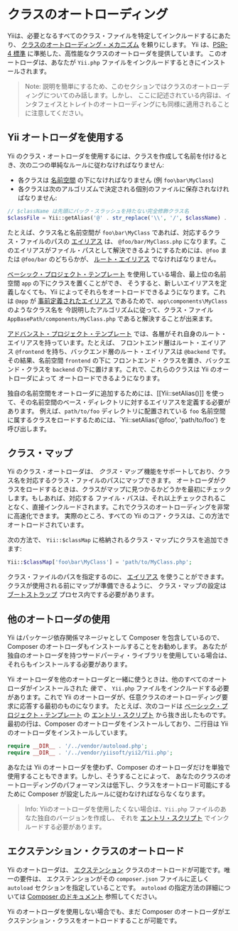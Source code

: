 クラスのオートローディング
==========================

Yiiは、必要となるすべてのクラス・ファイルを特定してインクルードするにあたり、
[クラスのオートローディング・メカニズム](http://www.php.net/manual/ja/language.oop5.autoload.php) を頼りにします。
Yii は、[PSR-4 標準](https://github.com/php-fig/fig-standards/blob/master/accepted/PSR-4-autoloader.md) に準拠した、高性能なクラスのオートローダを提供しています。
このオートローダは、あなたが `Yii.php` ファイルをインクルードするときにインストールされます。

> Note: 説明を簡単にするため、このセクションではクラスのオートローディングについてのみ話します。しかし、
  ここに記述されている内容は、インタフェイスとトレイトのオートローディングにも同様に適用されることに注意してください。


Yii オートローダを使用する <span id="using-yii-autoloader"></span>
--------------------------

Yii のクラス・オートローダを使用するには、クラスを作成して名前を付けるとき、次の二つの単純なルールに従わなければなりません:

* 各クラスは [名前空間](https://secure.php.net/manual/ja/language.namespaces.php) の下になければなりません (例 `foo\bar\MyClass`)
* 各クラスは次のアルゴリズムで決定される個別のファイルに保存されなければなりません:

```php
// $className は先頭にバック・スラッシュを持たない完全修飾クラス名
$classFile = Yii::getAlias('@' . str_replace('\\', '/', $className) . '.php');
```

たとえば、クラス名と名前空間が `foo\bar\MyClass` であれば、対応するクラス・ファイルのパスの [エイリアス](concept-aliases.md) は、
`@foo/bar/MyClass.php` になります。このエイリアスがファイル・パスとして解決できるようにするためには、`@foo` または `@foo/bar`
のどちらかが、 [ルート・エイリアス](concept-aliases.md#defining-aliases) でなければなりません。

[ベーシック・プロジェクト・テンプレート](start-installation.md) を使用している場合、最上位の名前空間 `app` の下にクラスを置くことができ、
そうすると、新しいエイリアスを定義しなくても、Yii によってそれらをオートロードできるようになります。これは `@app`
が [事前定義されたエイリアス](concept-aliases.md#predefined-aliases) であるためで、`app\components\MyClass` のようなクラス名を
今説明したアルゴリズムに従って、クラス・ファイル `AppBasePath/components/MyClass.php` であると解決することが出来ます。

[アドバンスト・プロジェクト・テンプレート](https://github.com/yiisoft/yii2-app-advanced/blob/master/docs/guide-ja/README.md) では、各層がそれ自身のルート・エイリアスを持っています。たとえば、
フロントエンド層はルート・エイリアス `@frontend` を持ち、バックエンド層のルート・エイリアスは `@backend` です。その結果、名前空間 `frontend` の下に
フロントエンド・クラスを置き、バックエンド・クラスを `backend` の下に置けます。これで、これらのクラスは Yii のオートローダによって
オートロードできるようになります。

独自の名前空間をオートローダに追加するためには、[[Yii::setAlias()]] を使って、その名前空間のベース・ディレクトリに対するエイリアスを定義する必要があります。
例えば、`path/to/foo` ディレクトリに配置されている `foo` 名前空間に属するクラスをロードするためには、`Yii::setAlias('@foo', 'path/to/foo') を呼び出します。 

クラス・マップ <span id="class-map"></span>
--------------

Yii のクラス・オートローダは、 *クラス・マップ* 機能をサポートしており、クラス名を対応するクラス・ファイルのパスにマップできます。
オートローダがクラスをロードするときは、クラスがマップに見つかるかどうかを最初にチェックします。もしあれば、対応する
ファイル・パスは、それ以上チェックされることなく、直接インクルードされます。これでクラスのオートローディングを非常に高速化できます。
実際のところ、すべての Yii のコア・クラスは、この方法でオートロードされています。

次の方法で、 `Yii::$classMap` に格納されるクラス・マップにクラスを追加できます:

```php
Yii::$classMap['foo\bar\MyClass'] = 'path/to/MyClass.php';
```

クラス・ファイルのパスを指定するのに、 [エイリアス](concept-aliases.md) を使うことができます。クラスが使用される前にマップが準備できるように、
クラス・マップの設定は [ブートストラップ](runtime-bootstrapping.md) プロセス内でする必要があります。


他のオートローダの使用 <span id="using-other-autoloaders"></span>
-----------------------

Yii はパッケージ依存関係マネージャとして Composer を包含しているので、Composer のオートローダもインストールすることをお勧めします。
あなたが独自のオートローダを持つサードパーティ・ライブラリを使用している場合は、
それらもインストールする必要があります。

Yii オートローダを他のオートローダと一緒に使うときは、他のすべてのオートローダがインストールされた *後で* 、 `Yii.php`
ファイルをインクルードする必要があります。これで Yii のオートローダが、任意クラスのオートローディング要求に応答する最初のものになります。
たとえば、次のコードは [ベーシック・プロジェクト・テンプレート](start-installation.md) の
[エントリ・スクリプト](structure-entry-scripts.md) から抜き出したものです。
最初の行は、Composer のオートローダをインストールしており、二行目は Yii のオートローダをインストールしています。

```php
require __DIR__ . '/../vendor/autoload.php';
require __DIR__ . '/../vendor/yiisoft/yii2/Yii.php';
```

あなたは Yii のオートローダを使わず、Composer のオートローダだけを単独で使用することもできます。しかし、そうすることによって、
あなたのクラスのオートローディングのパフォーマンスは低下し、クラスをオートロード可能にするために
Composer が設定したルールに従わなければならなくなります。

> Info: Yiiのオートローダを使用したくない場合は、`Yii.php` ファイルのあなた独自のバージョンを作成し、
  それを [エントリ・スクリプト](structure-entry-scripts.md) でインクルードする必要があります。


エクステンション・クラスのオートロード <span id="autoloading-extension-classes"></span>
--------------------------------------

Yii のオートローダは、 [エクステンション](structure-extensions.md) クラスのオートロードが可能です。唯一の要件は、
エクステンションがその `composer.json` ファイルに正しく `autoload` セクションを指定していることです。
`autoload` の指定方法の詳細については [Composer のドキュメント](https://getcomposer.org/doc/04-schema.md#autoload) 参照してください。

Yii のオートローダを使用しない場合でも、まだ Composer のオートローダがエクステンション・クラスをオートロードすることが可能です。
